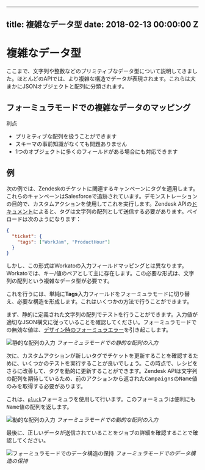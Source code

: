  ---
title: 複雑なデータ型
date: 2018-02-13 00:00:00 Z
---

# 複雑なデータ型
ここまで、文字列や整数などのプリミティブなデータ型について説明してきました。ほとんどのAPIでは、より複雑な構造でデータが表現されます。これらは大まかにJSONオブジェクトと配列に分類されます。

## フォーミュラモードでの複雑なデータのマッピング
利点
  - プリミティブな配列を扱うことができます
  - スキーマの事前知識がなくても問題ありません
  - 1つのオブジェクトに多くのフィールドがある場合にも対応できます

## 例
次の例では、Zendeskのチケットに関連するキャンペーンにタグを適用します。これらのキャンペーンはSalesforceで追跡されています。デモンストレーションの目的で、カスタムアクションを使用してこれを実行します。Zendesk APIの[ドキュメント](https://developer.zendesk.com/rest_api/docs/core/tickets#update-ticket)によると、タグは文字列の配列として送信する必要があります。ペイロードは次のようになります：

```json
{
  "ticket": {
    "tags": ["WorkJam", "ProductHour"]
  }
}
```

しかし、この形式はWorkatoの入力フィールドマッピングとは異なります。Workatoでは、キー/値のペアとして主に存在します。この必要な形式は、文字列の配列という複雑なデータ型が必要です。

これを行うには、単純に**Tags**入力フィールドをフォーミュラモードに切り替え、必要な構造を形成します。これはいくつかの方法で行うことができます。

まず、静的に定義された文字列の配列でテストを行うことができます。入力値が適切なJSON構文に従っていることを確認してください。フォーミュラモードでの無効な値は、[デザイン時のフォーミュラエラー](/recipes/recipe-design-time-errors.md#design-time-formula-errors)を引き起こします。

![静的な配列の入力](~@img/formula-docs/formula-static-array-input.png)
*フォーミュラモードでの静的な配列の入力*

次に、カスタムアクションが新しいタグでチケットを更新することを確認するために、いくつかのテストを実行することが良いでしょう。この時点で、レシピをさらに改善して、タグを動的に更新することができます。Zendesk APIは文字列の配列を期待しているため、前のアクションから返された<kbd>Campaigns</kbd>の<kbd>Name</kbd>値のみを取得する必要があります。

これは、[`pluck`](/formulas/array-list-formulas.md#pluck)フォーミュラを使用して行います。このフォーミュラは便利にも<kbd>Name</kbd>値の配列を返します。

![動的な配列の入力](~@img/formula-docs/formula-dynamic-array-input.png)
*フォーミュラモードでの動的な配列の入力*

最後に、正しいデータが送信されていることをジョブの詳細を確認することで確認してください。

![フォーミュラモードでのデータ構造の保持](~@img/formula-docs/formula-array-job-details.png)
*フォーミュラモードでのデータ構造の保持*
